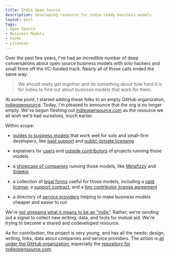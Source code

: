 ```yaml
---
title: Indie Open Source
description: developing resource for indie-ready business models
layout: post
tags:
- Open Source
- Business Models
- Forms
- Licenses
---
```


Over the past few years, I've had an incredible number of deep conversations about open source business models with solo hackers and small firms off the VC-funded track.  Nearly all of those calls ended the same way:

> We should really get together and do something about how hard it is for indies to find out about business models that work for them.

At some point, I started adding these folks to an empty GitHub organization, [indieopensource](https://github.com/indieopensource).  Today, I'm pleased to announce that the org is no longer empty.  We've begun fleshing out [indieopensource.com](https://indieopensource.com) as the resource we all wish we'd had ourselves, much earlier.

Within scope:

- [guides to business models](https://indieopensource.com/for-indies#business-model-guides) that work well for solo and small-firm developers, like [paid support](https://indieopensource.com/paid-support/indies) and [public-private licensing](https://indieopensource.com/public-private/indies)

- explainers for [users](https://indieopensource.com/for-users) and [outside contributors](https://indieopensource.com/for-contributors) of projects running those models

- a [showcase of companies](https://indieopensource.com/indies) running those models, like [Metafizzy](https://metafizzy.co) and [Sidekiq](https://sidekiq.org)

- a collection of [legal forms](https://indieopensource.com/forms) useful for those models, including a [paid license](https://github.com/indieopensource/paid-license), a [support contract](https://github.com/indieopensource/support-contract), and a [tiny contributor license agreement](https://github.com/indieopensource/tiny-cla)

- a directory of [service providers](https://indieopensource.com/services) helping to make business models cheaper and easier to run

We're [not stressing what it means to be an "indie"](https://indieopensource.com/scope).  Rather, we're sending out a signal to collect new writing, data, and tools for mutual aid.  We're trying to become a shared and codeveloped resource.

As for contribution, the project is very young, and has all the needs: design, writing, links, data about companies and service providers.  The action is [all under the GitHub organization](https://github.com/indieopensource), especially the [repository for indieopensource.com](https://github.com/indieopensource/indieopensource.github.io).
